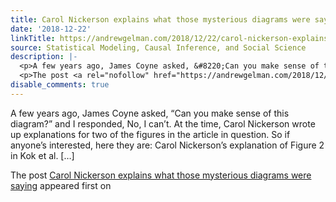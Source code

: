 ```yaml
---
title: Carol Nickerson explains what those mysterious diagrams were saying
date: '2018-12-22'
linkTitle: https://andrewgelman.com/2018/12/22/carol-nickerson-explains-mysterious-diagrams-saying/
source: Statistical Modeling, Causal Inference, and Social Science
description: |-
  <p>A few years ago, James Coyne asked, &#8220;Can you make sense of this diagram?&#8221; and I responded, No, I can&#8217;t. At the time, Carol Nickerson wrote up explanations for two of the figures in the article in question. So if anyone&#8217;s interested, here they are: Carol Nickerson&#8217;s explanation of Figure 2 in Kok et al. [&#8230;]</p>
  <p>The post <a rel="nofollow" href="https://andrewgelman.com/2018/12/22/carol-nickerson-explains-mysterious-diagrams-saying/">Carol Nickerson explains what those mysterious diagrams were saying</a> appeared first on <a rel="nofollow" ...
disable_comments: true
---
```

<p>A few years ago, James Coyne asked, &#8220;Can you make sense of this diagram?&#8221; and I responded, No, I can&#8217;t. At the time, Carol Nickerson wrote up explanations for two of the figures in the article in question. So if anyone&#8217;s interested, here they are: Carol Nickerson&#8217;s explanation of Figure 2 in Kok et al. [&#8230;]</p>
<p>The post <a rel="nofollow" href="https://andrewgelman.com/2018/12/22/carol-nickerson-explains-mysterious-diagrams-saying/">Carol Nickerson explains what those mysterious diagrams were saying</a> appeared first on <a rel="nofollow" ...
